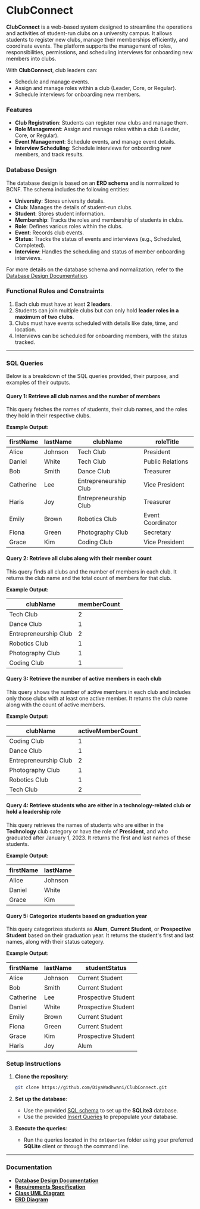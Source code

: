 # ClubConnect

**ClubConnect** is a web-based system designed to streamline the operations and activities of student-run clubs on a university campus. It allows students to register new clubs, manage their memberships efficiently, and coordinate events. The platform supports the management of roles, responsibilities, permissions, and scheduling interviews for onboarding new members into clubs.

With **ClubConnect**, club leaders can:

- Schedule and manage events.
- Assign and manage roles within a club (Leader, Core, or Regular).
- Schedule interviews for onboarding new members.

### Features

- **Club Registration**: Students can register new clubs and manage them.
- **Role Management**: Assign and manage roles within a club (Leader, Core, or Regular).
- **Event Management**: Schedule events, and manage event details.
- **Interview Scheduling**: Schedule interviews for onboarding new members, and track results.

### Database Design

The database design is based on an **ERD schema** and is normalized to BCNF. The schema includes the following entities:

- **University**: Stores university details.
- **Club**: Manages the details of student-run clubs.
- **Student**: Stores student information.
- **Membership**: Tracks the roles and membership of students in clubs.
- **Role**: Defines various roles within the clubs.
- **Event**: Records club events.
- **Status**: Tracks the status of events and interviews (e.g., Scheduled, Completed).
- **Interview**: Handles the scheduling and status of member onboarding interviews.

For more details on the database schema and normalization, refer to the [Database Design Documentation](./docs/ClubConnect_DatabaseDesign.pdf).

### Functional Rules and Constraints

1. Each club must have at least **2 leaders**.
2. Students can join multiple clubs but can only hold **leader roles in a maximum of two clubs**.
3. Clubs must have events scheduled with details like date, time, and location.
4. Interviews can be scheduled for onboarding members, with the status tracked.

---

### SQL Queries

Below is a breakdown of the SQL queries provided, their purpose, and examples of their outputs.

#### Query 1: Retrieve all club names and the number of members

This query fetches the names of students, their club names, and the roles they hold in their respective clubs.

**Example Output:**

| firstName | lastName | clubName              | roleTitle         |
| --------- | -------- | --------------------- | ----------------- |
| Alice     | Johnson  | Tech Club             | President         |
| Daniel    | White    | Tech Club             | Public Relations  |
| Bob       | Smith    | Dance Club            | Treasurer         |
| Catherine | Lee      | Entrepreneurship Club | Vice President    |
| Haris     | Joy      | Entrepreneurship Club | Treasurer         |
| Emily     | Brown    | Robotics Club         | Event Coordinator |
| Fiona     | Green    | Photography Club      | Secretary         |
| Grace     | Kim      | Coding Club           | Vice President    |

#### Query 2: Retrieve all clubs along with their member count

This query finds all clubs and the number of members in each club. It returns the club name and the total count of members for that club.

**Example Output:**

| clubName              | memberCount |
| --------------------- | ----------- |
| Tech Club             | 2           |
| Dance Club            | 1           |
| Entrepreneurship Club | 2           |
| Robotics Club         | 1           |
| Photography Club      | 1           |
| Coding Club           | 1           |

#### Query 3: Retrieve the number of active members in each club

This query shows the number of active members in each club and includes only those clubs with at least one active member. It returns the club name along with the count of active members.

**Example Output:**

| clubName              | activeMemberCount |
| --------------------- | ----------------- |
| Coding Club           | 1                 |
| Dance Club            | 1                 |
| Entrepreneurship Club | 2                 |
| Photography Club      | 1                 |
| Robotics Club         | 1                 |
| Tech Club             | 2                 |

#### Query 4: Retrieve students who are either in a technology-related club or hold a leadership role

This query retrieves the names of students who are either in the **Technology** club category or have the role of **President**, and who graduated after January 1, 2023. It returns the first and last names of these students.

**Example Output:**

| firstName | lastName |
| --------- | -------- |
| Alice     | Johnson  |
| Daniel    | White    |
| Grace     | Kim      |

#### Query 5: Categorize students based on graduation year

This query categorizes students as **Alum**, **Current Student**, or **Prospective Student** based on their graduation year. It returns the student's first and last names, along with their status category.

**Example Output:**

| firstName | lastName | studentStatus       |
| --------- | -------- | ------------------- |
| Alice     | Johnson  | Current Student     |
| Bob       | Smith    | Current Student     |
| Catherine | Lee      | Prospective Student |
| Daniel    | White    | Prospective Student |
| Emily     | Brown    | Current Student     |
| Fiona     | Green    | Current Student     |
| Grace     | Kim      | Prospective Student |
| Haris     | Joy      | Alum                |

### Setup Instructions

1. **Clone the repository**:

   ```bash
   git clone https://github.com/DiyaWadhwani/ClubConnect.git
   ```

2. **Set up the database**:

   - Use the provided [SQL schema](./db/ClubConnectDDLQueries.txt) to set up the **SQLite3** database.
   - Use the provided [Insert Queries](./db/ClubConnectInsertQueries.sql) to prepopulate your database.

3. **Execute the queries**:
   - Run the queries located in the `dmlQueries` folder using your preferred **SQLite** client or through the command line.

---

### Documentation

- **[Database Design Documentation](./docs/ClubConnect_DatabaseDesign.pdf)**
- **[Requirements Specification](./docs/ClubConnect_Requirements.pdf)**
- **[Class UML Diagram](./diagrams/ClubConnect_UML.png)**
- **[ERD Diagram](./diagrams/ClubConnect_ERD.png)**
